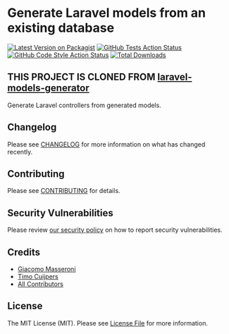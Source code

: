 # Generate Laravel models from an existing database

[![Latest Version on Packagist](https://img.shields.io/packagist/v/timocuijpers/laravel-controllers-generator.svg?style=flat-square)](https://packagist.org/packages/timocuijpers/laravel-controllers-generator)
[![GitHub Tests Action Status](https://img.shields.io/github/actions/workflow/status/timocuijpers/laravel-controllers-generator/run-tests.yml?branch=main&label=tests&style=flat-square)](https://github.com/timocuijpers/laravel-controllers-generator/actions?query=workflow%3Arun-tests+branch%3Amain)
[![GitHub Code Style Action Status](https://img.shields.io/github/actions/workflow/status/timocuijpers/laravel-controllers-generator/fix-php-code-style-issues.yml?branch=main&label=code%20style&style=flat-square)](https://github.com/timocuijpers/laravel-controllers-generator/actions?query=workflow%3A"Fix+PHP+code+style+issues"+branch%3Amain)
[![Total Downloads](https://img.shields.io/packagist/dt/timocuijpers/laravel-controllers-generator.svg?style=flat-square)](https://packagist.org/packages/timocuijpers/laravel-controllers-generator)

## THIS PROJECT IS CLONED FROM [laravel-models-generator](https://github.com/timocuijpers/laravel-controllers-generator)

Generate Laravel controllers from generated models.

## Changelog

Please see [CHANGELOG](CHANGELOG.md) for more information on what has changed recently.

## Contributing

Please see [CONTRIBUTING](CONTRIBUTING.md) for details.

## Security Vulnerabilities

Please review [our security policy](../../security/policy) on how to report security vulnerabilities.

## Credits

- [Giacomo Masseroni](https://github.com/giacomomasseron)
- [Timo Cuijpers](https://github.com/timocuijpers)
- [All Contributors](../../contributors)

## License

The MIT License (MIT). Please see [License File](LICENSE.md) for more information.
